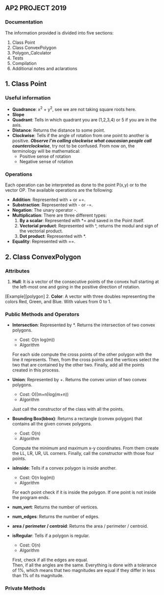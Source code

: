 ## AP2 PROJECT 2019
### Documentation

The information provided is divided into five sections:
1. Class Point
2. Class ConvexPolygon
3. Polygon_Calculator
4. Tests
5. Compilation
6. Additional notes and aclarations

## 1. Class Point

### Useful information

* **Quadrance**: x<sup>2</sup> + y<sup>2</sup>, see we are not taking square roots here.
* **Slope**
* **Quadrant**: Tells in which quadrant you are (1,2,3,4) or 5 if you are in the axis.
* **Distance**: Returns the distance to some point.
* **Clockwise**: Tells if the angle of rotation from one point to another is positive. **_Observe I'm calling clockwise what caucasian people call counterclockwise_**, try not to be confused. From now on, the terminology will be mathematical:
  - Positive sense of rotation
  - Negative sense of rotation

### Operations
 Each operation can be interpreted as done to the point P(x,y) or to the vector OP. The available operations are the following:
* **Addition**: Represented with + or +=.
* **Substraction**: Represented with - or -=.
* **Negation**: The unary operator -.
* **Multiplication**: There are three different types:
  1. **By a scalar**:  Represented with *= and saved in the Point itself.
  2. **Vectorial product**: Represented with ^, returns the modul and sign of the vectorial product.
  3. **Dot product**: Represented with *.
* **Equality**: Represented with ==.

## 2. Class ConvexPolygon

### Attributes
1. **Hull**: It is a vector of the consecutive points of the convex hull starting at the left-most one and going in the positive direction of rotation.

 [Example][polygon]
2. **Color**: A vector with three doubles representing the colors Red, Green, and Blue. With values from 0 to 1.

### Public Methods and Operators
* **Intersection**: Represented by *. Returns the intersection of two convex polygons.
  - Cost: O(n log(m))
  - Algorithm

   For each side compute the cross points of the other polygon with the line it represents.
   Then, from the cross points and the vertices select the two that are contained by the other two.
   Finally, add all the points created in this process.
* **Union**: Represented by +. Returns the convex union of two convex polygons.
  - Cost: O((m+n)log(m+n))
  - Algorithm

   Just call the constructor of the class with all the points.
* **Bounding Box(bbox)**: Returns a rectangle (convex polygon) that contains all the given convex polygons.
  - Cost: O(n)
  - Algorithm

   Compute the minimum and maximum x-y coordinates.
   From them create the LL, LR, UR, UL corners.
   Finally, call the constructor with those four points.
* **isInside**: Tells if a convex polygon is inside another.
  - Cost: O(n log(m))
  - Algorithm

   For each point check if it is inside the polygon. If one point is not inside the program ends.
* **num_vert**: Returns the number of vertices.
* **num_edges**: Returns the number of edges.
* **area / perimeter / centroid**: Returns the area / perimeter / centroid.
* **isRegular**: Tells if a polygon is regular.
  - Cost: O(n)
  - Algorithm

   First, check if all the edges are equal.  
   Then, if all the angles are the same.
   Everything is done with a tolerance of 1%, which means that two magnitudes are equal if they differ in less than 1% of its magnitude.


### Private Methods
